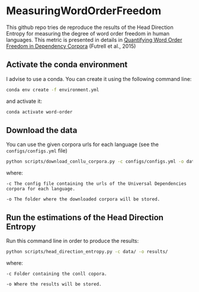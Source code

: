 # MeasuringWordOrderFreedom

This github repo tries de reproduce the results of the Head Direction Entropy for measuring the degree of word order freedom in human languages. This metric is presented in details in [Quantifying Word Order Freedom in Dependency Corpora](https://aclanthology.org/W15-2112) (Futrell et al., 2015)
## Activate the conda environment
I advise to use a conda. You can create it using the following command line:
```bash
conda env create -f environment.yml
```

and activate it:
```bash
conda activate word-order
```

## Download the data

You can use the given corpora urls for each language (see the `configs/configs.yml` file)

```bash
python scripts/download_conllu_corpora.py -c configs/configs.yml -o data 
```

where:

`-c The config file containing the urls of the Universal Dependencies corpora for each language.`

`-o The folder where the downloaded corpora will be stored.`

## Run the estimations of the Head Direction Entropy

Run this command line in order to produce the results:

```bash
python scripts/head_direction_entropy.py -c data/ -o results/
```

where:

`-c Folder containing the conll copora.`

`-o Where the results will be stored.`
